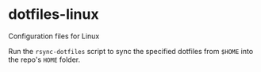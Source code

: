 # dotfiles-linux
Configuration files for Linux

Run the `rsync-dotfiles` script to sync the specified dotfiles from `$HOME` into the repo's `HOME` folder.
